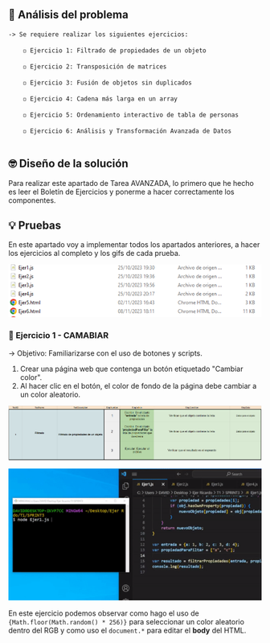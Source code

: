 ## 🤔 Análisis del problema
```
-> Se requiere realizar los siguientes ejercicios:

    ◽ Ejercicio 1: Filtrado de propiedades de un objeto

    ◽ Ejercicio 2: Transposición de matrices

    ◽ Ejercicio 3: Fusión de objetos sin duplicados

    ◽ Ejercicio 4: Cadena más larga en un array

    ◽ Ejercicio 5: Ordenamiento interactivo de tabla de personas

    ◽ Ejercicio 6: Análisis y Transformación Avanzada de Datos


```


## 🤓 Diseño de la solución
Para realizar este apartado de Tarea AVANZADA, lo primero que he hecho es leer el Boletín de Ejercicios y ponerme a hacer correctamente los
componentes.


## 💡 Pruebas

En este apartado voy a implementar todos los apartados anteriores, a hacer los ejercicios al completo y los gifs de cada
prueba.

![Fichero con las actividades en formato HTML](./fotos/Captura1.PNG)


### 🔰 Ejercicio 1 -  CAMABIAR
-> Objetivo: Familiarizarse con el uso de botones y scripts.

1. Crear una página web que contenga un botón etiquetado "Cambiar color".
2. Al hacer clic en el botón, el color de fondo de la página debe cambiar a un color aleatorio.

![Foto del Test Plan del ejercicio 1](./fotos/test1.PNG)

![Foto del ejercicio 1](./fotos/GifEjer1.gif)

En este ejercicio podemos observar como hago el uso de `{Math.floor(Math.random() * 256)}` para seleccionar un color aleatorio dentro del RGB y como uso el `document.*` para editar el **body** del HTML.



